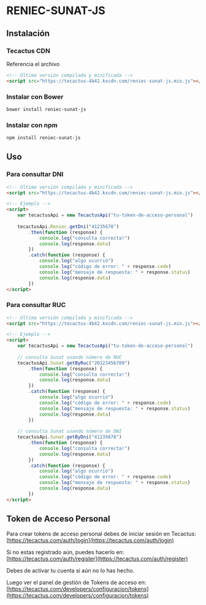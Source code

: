 # RENIEC-SUNAT-JS
   
## Instalación

### Tecactus CDN

Referencia el archivo

```html
<!-- Última versión compilada y minificada -->
<script src="https://tecactus-4b42.kxcdn.com/reniec-sunat-js.min.js"></script>
```

### Instalar con Bower

```bash
bower install reniec-sunat-js
```

### Instalar con npm

```bash
npm install reniec-sunat-js
```

## Uso

### Para consultar DNI

```html
<!-- Última versión compilada y minificada -->
<script src="https://tecactus-4b42.kxcdn.com/reniec-sunat-js.min.js"></script>

<!-- Ejemplo -->
<script>
	var tecactusApi = new TecactusApi("tu-token-de-acceso-personal")
	
	tecactusApi.Reniec.getDni("41235678")
		.then(function (response) {
			console.log("consulta correcta!")
			console.log(response.data)
		})
		.catch(function (response) {
			console.log("algo ocurrió")
			console.log("código de error: " + response.code)
			console.log("mensaje de respuesta: " + response.status)
			console.log(response.data)
		})
</script>
```

### Para consultar RUC

```html
<!-- Última versión compilada y minificada -->
<script src="https://tecactus-4b42.kxcdn.com/reniec-sunat-js.min.js"></script>

<!-- Ejemplo -->
<script>
	var tecactusApi = new TecactusApi("tu-token-de-acceso-personal")
	
	// consulta Sunat usando número de RUC
	tecactusApi.Sunat.getByRuc("20123456789")
		.then(function (response) {
			console.log("consulta correcta!")
			console.log(response.data)
		})
		.catch(function (response) {
			console.log("algo ocurrió")
			console.log("código de error: " + response.code)
			console.log("mensaje de respuesta: " + response.status)
			console.log(response.data)
		})
	
	// consulta Sunat usando número de DNI
	tecactusApi.Sunat.getByDni("41235678")
		.then(function (response) {
			console.log("consulta correcta!")
			console.log(response.data)
		})
		.catch(function (response) {
			console.log("algo ocurrió")
			console.log("código de error: " + response.code)
			console.log("mensaje de respuesta: " + response.status)
			console.log(response.data)
		})
</script>
```

## Token de Acceso Personal

Para crear tokens de acceso personal debes de iniciar sesión en Tecactus:
[https://tecactus.com/auth/login](https://tecactus.com/auth/login)

Si no estas registrado aún, puedes hacerlo en:
[https://tecactus.com/auth/register](https://tecactus.com/auth/register)

Debes de activar tu cuenta si aún no lo has hecho.

Luego ver el panel de gestión de Tokens de acceso en:
[https://tecactus.com/developers/configuracion/tokens](https://tecactus.com/developers/configuracion/tokens)


